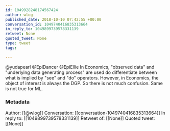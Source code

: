 ```yaml
---
id: 1049928248174567424
author: wlog
published_date: 2018-10-10 07:42:55 +00:00
conversation_id: 1049740416835313664
in_reply_to: 1049899739578331139
retweet: None
quoted_tweet: None
type: tweet
tags:

---
```


@yudapearl @EpiDancer @EpiEllie In Economics, "observed data" and "underlying data generating process" are used do differentiate between what is implied by "see" and "do" operators. However, in Economics, the object of interest is always the DGP. So there is not much confusion. Same is not true for ML.

### Metadata

Author: [[@wlog]]
Conversation: [[conversation-1049740416835313664]]
In reply to: [[1049899739578331139]]
Retweet of: [[None]]
Quoted tweet: [[None]]
